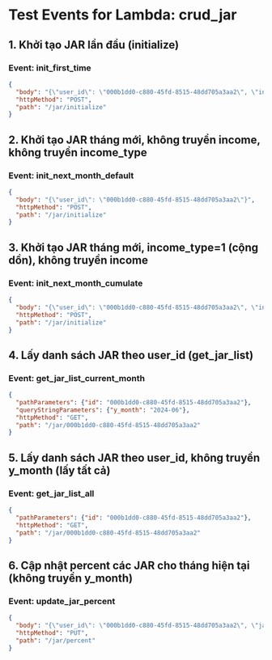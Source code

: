 # Test Events for Lambda: crud_jar

## 1. Khởi tạo JAR lần đầu (initialize)
### Event: init_first_time
```json
{
  "body": "{\"user_id\": \"000b1dd0-c880-45fd-8515-48dd705a3aa2\", \"income\": 10000000}",
  "httpMethod": "POST",
  "path": "/jar/initialize"
}
```

## 2. Khởi tạo JAR tháng mới, không truyền income, không truyền income_type
### Event: init_next_month_default
```json
{
  "body": "{\"user_id\": \"000b1dd0-c880-45fd-8515-48dd705a3aa2\"}",
  "httpMethod": "POST",
  "path": "/jar/initialize"
}
```

## 3. Khởi tạo JAR tháng mới, income_type=1 (cộng dồn), không truyền income
### Event: init_next_month_cumulate
```json
{
  "body": "{\"user_id\": \"000b1dd0-c880-45fd-8515-48dd705a3aa2\", \"income_type\": 1}",
  "httpMethod": "POST",
  "path": "/jar/initialize"
}
```

## 4. Lấy danh sách JAR theo user_id (get_jar_list)
### Event: get_jar_list_current_month
```json
{
  "pathParameters": {"id": "000b1dd0-c880-45fd-8515-48dd705a3aa2"},
  "queryStringParameters": {"y_month": "2024-06"},
  "httpMethod": "GET",
  "path": "/jar/000b1dd0-c880-45fd-8515-48dd705a3aa2"
}
```

## 5. Lấy danh sách JAR theo user_id, không truyền y_month (lấy tất cả)
### Event: get_jar_list_all
```json
{
  "pathParameters": {"id": "000b1dd0-c880-45fd-8515-48dd705a3aa2"},
  "httpMethod": "GET",
  "path": "/jar/000b1dd0-c880-45fd-8515-48dd705a3aa2"
}
```

## 6. Cập nhật percent các JAR cho tháng hiện tại (không truyền y_month)
### Event: update_jar_percent
```json
{
  "body": "{\"user_id\": \"000b1dd0-c880-45fd-8515-48dd705a3aa2\", \"jars\": [ {\"jar_code\": \"NEC\", \"percent\": 50}, {\"jar_code\": \"FFA\", \"percent\": 10}, {\"jar_code\": \"LTSS\", \"percent\": 10}, {\"jar_code\": \"EDU\", \"percent\": 10}, {\"jar_code\": \"PLY\", \"percent\": 10}, {\"jar_code\": \"GIV\", \"percent\": 10} ]}",
  "httpMethod": "PUT",
  "path": "/jar/percent"
}
``` 